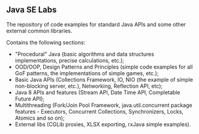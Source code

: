 <h2>Java SE Labs</h2>

The repository of code examples for standard Java APIs and some other external common libraries.

Contains the following sections:
* "Procedural" Java (basic algorithms and data structures implementations, precise calculations, etc.);
* OOD/OOP, Design Patterns and Principles (simple code examples for all GoF patterns, the implementations of simple games, etc.);
* Basic Java APIs (Collections Framework, IO, NIO (the example of simple non-blocking server, etc.), Networking, Reflection API, etc);
* Java 8 APIs and features (Stream API, Date Time API, Completable Future API);
* Multithreading (Fork/Join Pool Framework, java.util.concurrent package features - Executors, Concurrent Collections, Synchronizers, Locks, Atomics and so on);
* External libs (CGLib proxies, XLSX exporting, rxJava simple examples).
